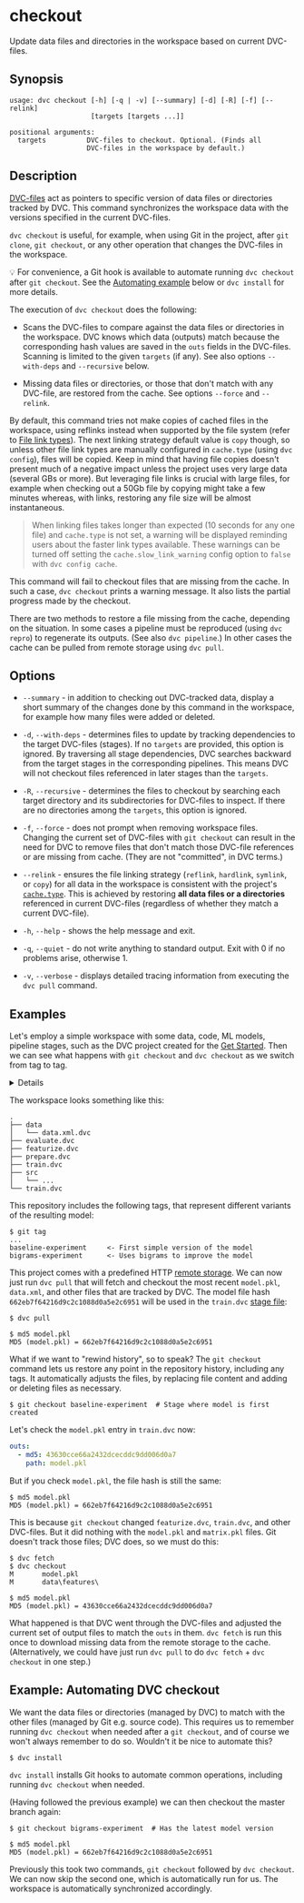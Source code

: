 # checkout

Update data files and directories in the <abbr>workspace</abbr> based on current
DVC-files.

## Synopsis

```usage
usage: dvc checkout [-h] [-q | -v] [--summary] [-d] [-R] [-f] [--relink]
                    [targets [targets ...]]

positional arguments:
  targets          DVC-files to checkout. Optional. (Finds all
                   DVC-files in the workspace by default.)
```

## Description

[DVC-files](/doc/user-guide/dvc-file-format) act as pointers to specific version
of data files or directories tracked by DVC. This command synchronizes the
workspace data with the versions specified in the current DVC-files.

`dvc checkout` is useful, for example, when using Git in the
<abbr>project</abbr>, after `git clone`, `git checkout`, or any other operation
that changes the DVC-files in the workspace.

💡 For convenience, a Git hook is available to automate running `dvc checkout`
after `git checkout`. See the
[Automating example](#example-automating-dvc-checkout) below or `dvc install`
for more details.

The execution of `dvc checkout` does the following:

- Scans the DVC-files to compare against the data files or directories in the
  <abbr>workspace</abbr>. DVC knows which data (<abbr>outputs</abbr>) match
  because the corresponding hash values are saved in the `outs` fields in the
  DVC-files. Scanning is limited to the given `targets` (if any). See also
  options `--with-deps` and `--recursive` below.

- Missing data files or directories, or those that don't match with any
  DVC-file, are restored from the <abbr>cache</abbr>. See options `--force` and
  `--relink`.

By default, this command tries not make copies of cached files in the workspace,
using reflinks instead when supported by the file system (refer to
[File link types](/doc/user-guide/large-dataset-optimization#file-link-types-for-the-dvc-cache)).
The next linking strategy default value is `copy` though, so unless other file
link types are manually configured in `cache.type` (using `dvc config`), files
will be copied. Keep in mind that having file copies doesn't present much of a
negative impact unless the project uses very large data (several GBs or more).
But leveraging file links is crucial with large files, for example when checking
out a 50Gb file by copying might take a few minutes whereas, with links,
restoring any file size will be almost instantaneous.

> When linking files takes longer than expected (10 seconds for any one file)
> and `cache.type` is not set, a warning will be displayed reminding users about
> the faster link types available. These warnings can be turned off setting the
> `cache.slow_link_warning` config option to `false` with `dvc config cache`.

This command will fail to checkout files that are missing from the cache. In
such a case, `dvc checkout` prints a warning message. It also lists the partial
progress made by the checkout.

There are two methods to restore a file missing from the cache, depending on the
situation. In some cases a pipeline must be reproduced (using `dvc repro`) to
regenerate its outputs. (See also `dvc pipeline`.) In other cases the cache can
be pulled from remote storage using `dvc pull`.

## Options

- `--summary` - in addition to checking out DVC-tracked data, display a short
  summary of the changes done by this command in the workspace, for example how
  many files were added or deleted.

- `-d`, `--with-deps` - determines files to update by tracking dependencies to
  the target DVC-files (stages). If no `targets` are provided, this option is
  ignored. By traversing all stage dependencies, DVC searches backward from the
  target stages in the corresponding pipelines. This means DVC will not checkout
  files referenced in later stages than the `targets`.

- `-R`, `--recursive` - determines the files to checkout by searching each
  target directory and its subdirectories for DVC-files to inspect. If there are
  no directories among the `targets`, this option is ignored.

- `-f`, `--force` - does not prompt when removing workspace files. Changing the
  current set of DVC-files with `git checkout` can result in the need for DVC to
  remove files that don't match those DVC-file references or are missing from
  cache. (They are not "committed", in DVC terms.)

- `--relink` - ensures the file linking strategy (`reflink`, `hardlink`,
  `symlink`, or `copy`) for all data in the workspace is consistent with the
  project's [`cache.type`](/doc/command-reference/config#cache). This is
  achieved by restoring **all data files or a directories** referenced in
  current DVC-files (regardless of whether they match a current DVC-file).

- `-h`, `--help` - shows the help message and exit.

- `-q`, `--quiet` - do not write anything to standard output. Exit with 0 if no
  problems arise, otherwise 1.

- `-v`, `--verbose` - displays detailed tracing information from executing the
  `dvc pull` command.

## Examples

Let's employ a simple <abbr>workspace</abbr> with some data, code, ML models,
pipeline stages, such as the <abbr>DVC project</abbr> created for the
[Get Started](/doc/tutorials/get-started). Then we can see what happens with
`git checkout` and `dvc checkout` as we switch from tag to tag.

<details>

### Click and expand to setup the project

Start by cloning our example repo if you don't already have it:

```dvc
$ git clone https://github.com/iterative/example-get-started
$ cd example-get-started
```

</details>

The workspace looks something like this:

```dvc
.
├── data
│   └── data.xml.dvc
├── evaluate.dvc
├── featurize.dvc
├── prepare.dvc
├── train.dvc
├── src
│   └── ...
└── train.dvc
```

This repository includes the following tags, that represent different variants
of the resulting model:

```dvc
$ git tag
...
baseline-experiment     <- First simple version of the model
bigrams-experiment      <- Uses bigrams to improve the model
```

This project comes with a predefined HTTP
[remote storage](/doc/command-reference/remote). We can now just run `dvc pull`
that will fetch and checkout the most recent `model.pkl`, `data.xml`, and other
files that are tracked by DVC. The model file hash
`662eb7f64216d9c2c1088d0a5e2c6951` will be used in the `train.dvc`
[stage file](/doc/command-reference/run):

```dvc
$ dvc pull

$ md5 model.pkl
MD5 (model.pkl) = 662eb7f64216d9c2c1088d0a5e2c6951
```

What if we want to "rewind history", so to speak? The `git checkout` command
lets us restore any point in the repository history, including any tags. It
automatically adjusts the files, by replacing file content and adding or
deleting files as necessary.

```dvc
$ git checkout baseline-experiment  # Stage where model is first created
```

Let's check the `model.pkl` entry in `train.dvc` now:

```yaml
outs:
  - md5: 43630cce66a2432dcecddc9dd006d0a7
    path: model.pkl
```

But if you check `model.pkl`, the file hash is still the same:

```dvc
$ md5 model.pkl
MD5 (model.pkl) = 662eb7f64216d9c2c1088d0a5e2c6951
```

This is because `git checkout` changed `featurize.dvc`, `train.dvc`, and other
DVC-files. But it did nothing with the `model.pkl` and `matrix.pkl` files. Git
doesn't track those files; DVC does, so we must do this:

```dvc
$ dvc fetch
$ dvc checkout
M       model.pkl
M       data\features\

$ md5 model.pkl
MD5 (model.pkl) = 43630cce66a2432dcecddc9dd006d0a7
```

What happened is that DVC went through the DVC-files and adjusted the current
set of <abbr>output</abbr> files to match the `outs` in them. `dvc fetch` is run
this once to download missing data from the remote storage to the
<abbr>cache</abbr>. (Alternatively, we could have just run `dvc pull` to do
`dvc fetch` + `dvc checkout` in one step.)

## Example: Automating DVC checkout

We want the data files or directories (managed by DVC) to match with the other
files (managed by Git e.g. source code). This requires us to remember running
`dvc checkout` when needed after a `git checkout`, and of course we won't always
remember to do so. Wouldn't it be nice to automate this?

```dvc
$ dvc install
```

`dvc install` installs Git hooks to automate common operations, including
running `dvc checkout` when needed.

(Having followed the previous example) we can then checkout the master branch
again:

```dvc
$ git checkout bigrams-experiment  # Has the latest model version

$ md5 model.pkl
MD5 (model.pkl) = 662eb7f64216d9c2c1088d0a5e2c6951
```

Previously this took two commands, `git checkout` followed by `dvc checkout`. We
can now skip the second one, which is automatically run for us. The workspace is
automatically synchronized accordingly.
